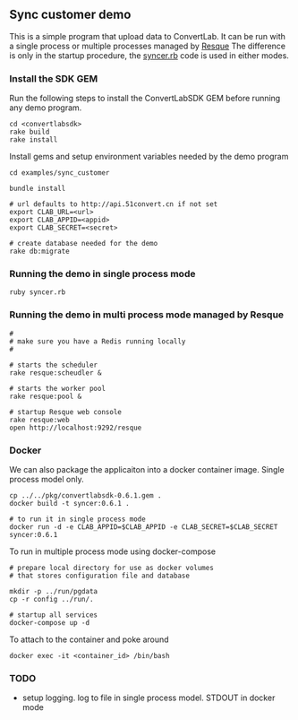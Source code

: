 ## Sync customer demo

This is a simple program that upload data to ConvertLab. It can be run with a single process or multiple processes managed by [Resque](https://github.com/resque/resque)
The difference is only in the startup procedure, the [syncer.rb](syncer.rb) code is used in either modes.

### Install the SDK GEM
Run the following steps to install the ConvertLabSDK GEM before running any demo program.

```
cd <convertlabsdk>
rake build
rake install
```

Install gems and setup environment variables needed by the demo program

```
cd examples/sync_customer

bundle install

# url defaults to http://api.51convert.cn if not set
export CLAB_URL=<url>
export CLAB_APPID=<appid>
export CLAB_SECRET=<secret>

# create database needed for the demo
rake db:migrate

```

### Running the demo in single process mode
```
ruby syncer.rb

```

### Running the demo in multi process mode managed by Resque

```
#
# make sure you have a Redis running locally
#

# starts the scheduler
rake resque:scheudler &

# starts the worker pool
rake resque:pool &

# startup Resque web console
rake resque:web
open http://localhost:9292/resque

```

### Docker

We can also package the applicaiton into a docker container image.
Single process model only.

```
cp ../../pkg/convertlabsdk-0.6.1.gem .
docker build -t syncer:0.6.1 .

# to run it in single process mode
docker run -d -e CLAB_APPID=$CLAB_APPID -e CLAB_SECRET=$CLAB_SECRET syncer:0.6.1

```

To run in multiple process mode using docker-compose

```
# prepare local directory for use as docker volumes
# that stores configuration file and database

mkdir -p ../run/pgdata
cp -r config ../run/.

# startup all services
docker-compose up -d

```

To attach to the container and poke around

```
docker exec -it <container_id> /bin/bash

```


### TODO
* setup logging. log to file in single process model. STDOUT in docker mode
